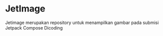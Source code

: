 # JetImage

Jetimage merupakan repository untuk menampilkan gambar pada submisi Jetpack Compose Dicoding
